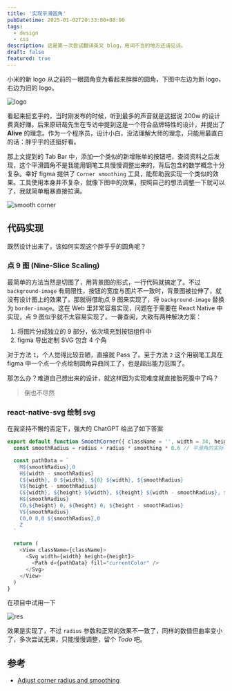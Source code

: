 ```yaml
---
title: '实现平滑圆角'
pubDatetime: 2025-01-02T20:33:00+08:00
tags:
  - design
  - css
description: 这是第一次尝试翻译英文 blog，用词不当的地方还请见谅。
draft: false
featured: true
---
```


小米的新 logo 从之前的一眼圆角变为看起来胖胖的圆角，下图中左边为新 logo，右边为旧的 logo。

![logo](https://cdn.cnbj1.fds.api.mi-img.com/mi-mall/eb753f75f748f7497144e06661906c91.jpg?w=720&h=307)

看起来挺玄乎的，当时刚发布的时候，听到最多的声音就是这据说 200w 的设计费真好赚。后来原研哉先生在专访中提到这是一个符合品牌特性的设计，并提出了 **Alive** 的理念。作为一个程序员，设计小白，没法理解大师的理念，只能用最直白的话：胖乎乎的还挺好看。

那上文提到的 Tab Bar 中，添加一个类似的新增账单的按钮吧，查阅资料之后发现，这个平滑圆角不是我能用钢笔工具慢慢调整出来的，背后包含的数学概念十分复杂。幸好 figma 提供了 `Corner smoothing` 工具，能帮助我实现一个类似的效果。工具使用本身并不复杂，就像下图中的效果，按照自己的想法调整一下就可以了，我就简单粗暴直接拉满。

![smooth corner](@assets/images/figma/smooth/config.png)

## 代码实现

既然设计出来了，该如何实现这个胖乎乎的圆角呢？

### 点 9 图 (Nine-Slice Scaling)

最简单的方法当然是切图了，用背景图的形式，一行代码就搞定了。不过 `background-image` 有局限性，按钮的宽度与图片不一致时，背景图被拉伸了，就没有设计图上的效果了。那就得借助点 9 图来实现了，将 `background-image` 替换为 `border-image`。这在 Web 里非常容易实现，问题在于需要在 React Native 中实现，点 9 图似乎就不太容易实现了。一番查阅，大致有两种解决方案：

1. 将图片分成独立的 9 部分，依次填充到按钮组件中
2. figma 导出定制 SVG 包含 4 个角

对于方法 `1`，个人觉得比较丑陋，直接就 Pass 了。至于方法 `2` 这个用钢笔工具在 figma 中一个点一个点绘制圆角异曲同工了，也是超出能力范围了。

那怎么办？难道自己想出来的设计，就这样因为实现难度就直接胎死腹中了吗？

> 倒也不尽然

### react-native-svg 绘制 svg

在我坚持不懈的否定下，强大的 ChatGPT 给出了如下答案

```typescript
export default function SmoothCorner({ className = '', width = 34, height = 34, radius, smoothing = 0.6 }: SmoothCornerProps) {
  const smoothRadius = radius + radius * smoothing * 0.6 // 平滑角的实际半径

  const pathData = `
    M${smoothRadius},0
    H${width - smoothRadius}
    C${width}, 0 ${width}, ${0} ${width}, ${smoothRadius}
    V${height - smoothRadius}
    C${width}, ${height} ${width}, ${height} ${width - smoothRadius}, ${height}
    H${smoothRadius}
    C0,${height} 0, ${height} 0, ${height - smoothRadius}
    V${smoothRadius}
    C0,0 0,0 ${smoothRadius},0
    Z
  `

  return (
    <View className={className}>
      <Svg width={width} height={height}>
        <Path d={pathData} fill="currentColor" />
      </Svg>
    </View>
  )
}
```

在项目中试用一下

![res](@assets/images/figma/smooth/res.png)

效果是实现了，不过 `radius` 参数和正常的效果不一致了，同样的数值但曲率变小了，多次尝试无果，只能慢慢调整，留个 _Todo_ 吧。

## 参考

- [Adjust corner radius and smoothing](https://help.figma.com/hc/en-us/articles/360050986854-Adjust-corner-radius-and-smoothing)
